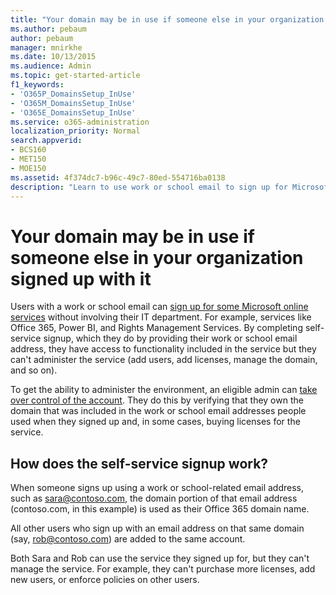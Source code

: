 ```yaml
---
title: "Your domain may be in use if someone else in your organization signed up with it"
ms.author: pebaum
author: pebaum
manager: mnirkhe
ms.date: 10/13/2015
ms.audience: Admin
ms.topic: get-started-article
f1_keywords:
- 'O365P_DomainsSetup_InUse'
- 'O365M_DomainsSetup_InUse'
- 'O365E_DomainsSetup_InUse'
ms.service: o365-administration
localization_priority: Normal
search.appverid:
- BCS160
- MET150
- MOE150
ms.assetid: 4f374dc7-b96c-49c7-80ed-554716ba0138
description: "Learn to use work or school email to sign up for Microsoft online services without involving their IT department. "
---
```


# Your domain may be in use if someone else in your organization signed up with it

Users with a work or school email can [sign up for some Microsoft online services](self-service-sign-up.md) without involving their IT department. For example, services like Office 365, Power BI, and Rights Management Services. By completing self-service signup, which they do by providing their work or school email address, they have access to functionality included in the service but they can't administer the service (add users, add licenses, manage the domain, and so on). 
  
To get the ability to administer the environment, an eligible admin can [take over control of the account](become-the-admin.md). They do this by verifying that they own the domain that was included in the work or school email addresses people used when they signed up and, in some cases, buying licenses for the service.
  
## How does the self-service signup work?

 When someone signs up using a work or school-related email address, such as sara@contoso.com, the domain portion of that email address (contoso.com, in this example) is used as their Office 365 domain name. 
  
All other users who sign up with an email address on that same domain (say, rob@contoso.com) are added to the same account.
  
Both Sara and Rob can use the service they signed up for, but they can't manage the service. For example, they can't purchase more licenses, add new users, or enforce policies on other users.
  

